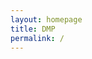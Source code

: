 ```yaml
---
layout: homepage
title: DMP
permalink: /
---
```

<!-- Type your notification here - the notification bar will not appear if this is empty. For other changes, refer to _data/homepage.yml to edit the homepage -->

